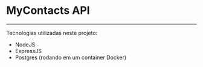# MyContacts API
----
Tecnologias utilizadas neste projeto:
- NodeJS
- ExpressJS
- Postgres (rodando em um container Docker)
